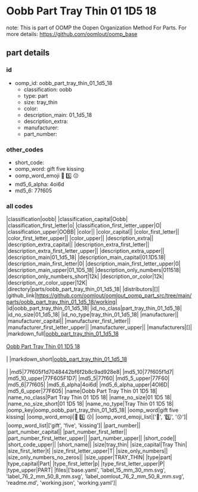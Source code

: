 # Oobb Part Tray Thin 01 1D5 18  

note: This is part of OOMP the Oopen Organization Method For Parts. For more details: https://github.com/oomlout/oomp_base

##  part details





### id
* oomp_id: oobb_part_tray_thin_01_1d5_18
  * classification: oobb
  * type: part
  * size: tray_thin
  * color: 
  * description_main: 01_1d5_18
  * description_extra: 
  * manufacturer: 
  * part_number: 

### other_codes
* short_code: 
* oomp_word: gift five kissing
* oomp_word_emoji :gift: :five: :kissing:
* md5_6_alpha: 4oi6d
* md5_6: 77f605

### all codes 
|classification|oobb|
|classification_capital|Oobb|
|classification_first_letter|o|
|classification_first_letter_upper|O|
|classification_upper|OOBB|
|color||
|color_capital||
|color_first_letter||
|color_first_letter_upper||
|color_upper||
|description_extra||
|description_extra_capital||
|description_extra_first_letter||
|description_extra_first_letter_upper||
|description_extra_upper||
|description_main|01_1d5_18|
|description_main_capital|01.1D5.18|
|description_main_first_letter|0|
|description_main_first_letter_upper|0|
|description_main_upper|01_1D5_18|
|description_only_numbers|011518|
|description_only_numbers_short|12k|
|description_or_color|12k|
|description_or_color_upper|12K|
|directory|parts/oobb_part_tray_thin_01_1d5_18|
|distributors|[]|
|github_link|https://github.com/oomlout/oomlout_oomp_part_src/tree/main/parts/oobb_part_tray_thin_01_1d5_18/working|
|id|oobb_part_tray_thin_01_1d5_18|
|id_no_class|part_tray_thin_01_1d5_18|
|id_no_size|01_1d5_18|
|id_no_type|tray_thin_01_1d5_18|
|manufacturer||
|manufacturer_capital||
|manufacturer_first_letter||
|manufacturer_first_letter_upper||
|manufacturer_upper||
|manufacturers|[]|
|markdown_full|[oobb_part_tray_thin_01_1d5_18](https://github.com/oomlout/oomlout_oomp_part_src/tree/main/parts/oobb_part_tray_thin_01_1d5_18/working)<br>[](https://github.com/oomlout/oomlout_oomp_part_src/tree/main/parts/oobb_part_tray_thin_01_1d5_18/working)<br>[Oobb Part Tray Thin 01 1D5 18](https://github.com/oomlout/oomlout_oomp_part_src/tree/main/parts/oobb_part_tray_thin_01_1d5_18/working)<br><br>|
|markdown_short|[oobb_part_tray_thin_01_1d5_18](https://github.com/oomlout/oomlout_oomp_part_src/tree/main/parts/oobb_part_tray_thin_01_1d5_18/working)<br><br>|
|md5|77f605f1d7048442bf6f2b8c9ad928e8|
|md5_10|77f605f1d7|
|md5_10_upper|77F605F1D7|
|md5_5|77f60|
|md5_5_upper|77F60|
|md5_6|77f605|
|md5_6_alpha|4oi6d|
|md5_6_alpha_upper|4OI6D|
|md5_6_upper|77F605|
|name|Oobb Part Tray Thin 01 1D5 18|
|name_no_class|Part Tray Thin 01 1D5 18|
|name_no_size|01 1D5 18|
|name_no_size_short|01 1D5 18|
|name_no_type|Tray Thin 01 1D5 18|
|oomp_key|oomp_oobb_part_tray_thin_01_1d5_18|
|oomp_word|gift five kissing|
|oomp_word_emoji|:gift: :five: :kissing:|
|oomp_word_emoji_list|[':gift:', ':five:', ':kissing:']|
|oomp_word_list|['gift', 'five', 'kissing']|
|part_number||
|part_number_capital||
|part_number_first_letter||
|part_number_first_letter_upper||
|part_number_upper||
|short_code||
|short_code_upper||
|short_name||
|size|tray_thin|
|size_capital|Tray Thin|
|size_first_letter|t|
|size_first_letter_upper|T|
|size_only_numbers||
|size_only_numbers_no_zeros||
|size_upper|TRAY_THIN|
|type|part|
|type_capital|Part|
|type_first_letter|p|
|type_first_letter_upper|P|
|type_upper|PART|
|files|['base.yaml', 'label_15_mm_30_mm.svg', 'label_76_2_mm_50_8_mm.svg', 'label_oomlout_76_2_mm_50_8_mm.svg', 'readme.md', 'working.json', 'working.yaml']|

